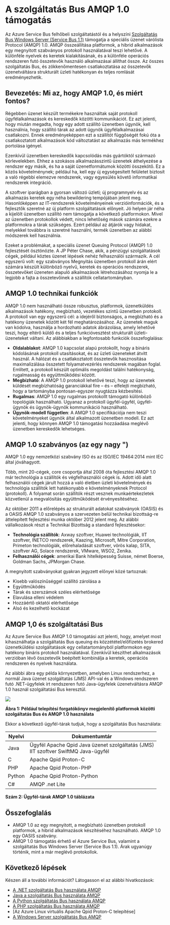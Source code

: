 <properties 
    pageTitle="Szolgáltatás Bus AMQP áttekintése |} Microsoft Azure" 
    description="Tudjon meg többet a speciális üzenet Queuing Protocol (AMQP) 1.0 Azure-ban." 
    services="service-bus" 
    documentationCenter=".net" 
    authors="sethmanheim" 
    manager="timlt" 
    editor=""/>

<tags 
    ms.service="service-bus" 
    ms.workload="na" 
    ms.tgt_pltfrm="na" 
    ms.devlang="multiple" 
    ms.topic="article" 
    ms.date="09/29/2016" 
    ms.author="sethm"/>



# <a name="amqp-10-support-in-service-bus"></a>A szolgáltatás Bus AMQP 1.0 támogatás

Az Azure Service Bus felhőbeli szolgáltatástól és a helyszíni [Szolgáltatás Bus Windows Server (Service Bus 1.1)](https://msdn.microsoft.com/library/dn282144.aspx) támogatja a speciális üzenet várólista Protocol (AMQP) 1.0. AMQP összeállítása platformok, a hibrid alkalmazások egy megnyitott szabványos protokoll használatával teszi lehetővé. A különféle nyelvek és keretek kialakításának, és a különféle operációs rendszeren futó összetevők használó alkalmazásai állíthat össze. Az összes szolgáltatás Bus, és zökkenőmentesen csatlakoztatása az összetevők üzenetváltásra strukturált üzleti hatékonyan és teljes romlását eredményezhetik.

## <a name="introduction-what-is-amqp-10-and-why-is-it-important"></a>Bevezetés: Mi az, hogy AMQP 1.0, és miért fontos?

Régebben üzenet készült termékekre használtak saját protokoll ügyfélalkalmazások és kereskedők közötti kommunikációt. Ez azt jelenti, hogy miután megadta, hogy egy adott szállító üzenetben ügynök, kell használnia, hogy szállító tárak az adott ügynök ügyfélalkalmazásai csatlakozni. Ennek eredményeképpen ezt a szállítót függőségét fokú óta a csatlakoztatott alkalmazások kód változtatást az alkalmazás más termékhez portolása igényel. 

Ezenkívül üzenetben kereskedők kapcsolódás más gyártóktól származó körlevelekben. Ehhez a szokásos alkalmazásszintű üzenetek áthelyezése a rendszer egy másik, és ha a saját üzenetformátumok közötti összekötő. Ez a közös követelménynek; például ha, kell egy új egységesített felületet biztosít a való régebbi elemezve rendszerek, vagy egyesülés követő informatikai rendszerek integráció.

A szoftver iparágban a gyorsan változó üzleti; új programnyelv és az alkalmazás keretek egy néha bewildering tempójában jelent meg. Hasonlóképpen az IT-rendszerek követelményeinek verzióinformációk, és a fejlesztők szeretné az új platform szolgáltatások előnyeit. Jó helyen jár néha a kijelölt üzenetben szállító nem támogatja a következő platformokon. Mivel az üzenetben protokollok védett, nincs lehetőség mások számára ezekre a platformokra a tárak szükséges. Ezért például az átjárók vagy hidakat, melyekkel továbbra is szeretné használni, termék üzenetben az alábbi módszerek kell használnia.

Ezeket a problémákat, a speciális üzenet Queuing Protocol (AMQP) 1.0 fejlesztését ösztönözte. A JP Péter Chase, akik, a pénzügyi szolgáltatások cégek, például köztes üzenet lépések nehéz felhasználói származik. A cél egyszerű volt: egy szabványos Megnyitás üzenetben protokoll árán elért számára készült különböző nyelvű, keretek és operációs rendszerek, összetevőket üzeneten alapuló alkalmazások létrehozásához nyomja le a legjobb a fajta a összetevőinek a szállítók cellatartományban.

## <a name="amqp-10-technical-features"></a>AMQP 1.0 technikai funkciók

AMQP 1.0 nem használható össze robusztus, platformok, üzenetküldés alkalmazások hatékony, megbízható, vezetékes szintű üzenetben protokoll. A protokoll van egy egyszerű cél: a idejéről biztonságos, a megbízható és a hatékony üzenetek között két fél meghatározásához. Az üzenetek maguk van kódolva, használja a hordozható adatok ábrázolása, amely lehetővé teszi, hogy eltérő küldő és a teljes funkcióvesztést strukturált üzleti-üzeneteket váltani. Az alábbiakban a legfontosabb funkciók összefoglalása:

*    **Oldalablakot**: AMQP 1.0 kapcsolat alapú protokollt, hogy a bináris kódolásának protokoll utasításokat, és az üzleti üzeneteket átvitt használ. A hálózat és a csatlakoztatott összetevők hasznosítása maximalizálása összetett folyamatvezérlés rendszerek magában foglal. Említett, a protokoll készült optimális megoldást találni hatékonyság, rugalmasság és együttműködési között.
*    **Megbízható**: A AMQP 1.0 protokoll lehetővé teszi, hogy az üzenetek küldését megbízhatóság garanciákkal fire – és – elfelejti megbízható, hogy a tartományba pontosan-egyszer nyugtázza kézbesítési.
*    **Rugalmas**: AMQP 1.0 egy rugalmas protokollt támogató különböző topológiák használható. Ugyanaz a protokoll ügyfél-ügyfél, ügyfél-ügynök és ügynök-ügynök kommunikáció használható.
*    **Ügynök-modell független**: A AMQP 1.0 specifikációja nem teszi követelményeket ügynök által alkalmazott üzenetben modell. Ez azt jelenti, hogy könnyen AMQP 1.0 támogatási hozzáadása meglévő üzenetben kereskedők lehetséges.

## <a name="amqp-10-is-a-standard-with-a-capital-s"></a>AMQP 1.0 szabványos (az egy nagy ")

AMQP 1.0 egy nemzetközi szabvány ISO és az ISO/IEC 19464:2014 mint IEC által jóváhagyott.

Több, mint 20-cégek, core csoportja által 2008 óta fejlesztési AMQP 1.0 már technológia a szállítók és végfelhasználói cégek is. Adott idő alatt felhasználói cégek járult hozzá a való életben üzleti követelmények és technológia szállítók lett hatékonyabb e követelményeknek Protocol (protokoll). A folyamat során szállítók részt vesznek munkaértekezletek közvetlenül a megvalósítás együttműködését érvényesítéséhez.

Az október 2011 a előrelépés az strukturált adatokat szabványok (OASIS) és a OASIS AMQP 1.0 szabványos a szervezeten belül technikai bizottság-re áttelepített fejlesztési munka október 2012 jelent meg. Az alábbi vállalkozások részt a Technikai Bizottság a standard fejlesztésekor:

*    **Technológia szállítók**: Axway szoftver, Huawei technológiák, IIT szoftver, INETCO rendszerek, Kaazing, Microsoft, Mitre Corporation, Primeton technológiák, előrehaladását szoftver, vörös kalap, SITA, szoftver AG, Solace rendszerek, VMware, WSO2, Zenika.
*    **Felhasználói cégek**: amerikai Bank hitelképesség Suisse, német Boerse, Goldman Sachs, JPMorgan Chase.

A megnyitott szabványokat gyakran jegyzett előnyei közé tartoznak:

*    Kisebb valószínűséggel szállító zárolása a
*    Együttműködés
*    Tárak és szerszámok széles elérhetősége
*    Elavulása elleni védelem
*    Hozzáértő oktatói elérhetősége
*    Alsó és kezelhető kockázat

## <a name="amqp-10-and-service-bus"></a>AMQP 1,0 és szolgáltatási Bus

Az Azure Service Bus AMQP 1.0 támogatási azt jelenti, hogy, amelyet most kihasználhatja a szolgáltatás Bus queuing és közzététel/előfizetés brokered üzenetküldési szolgáltatások egy cellatartományból platformokon egy hatékony bináris protokoll használatával. Ezenkívül készíthet alkalmazások verzióban lévő összetevők beépített kombinálja a keretek, operációs rendszeren és nyelvek használata.

Az alábbi ábra egy példa környezetben, amelyben Linux rendszerhez, a normál Java üzenet szolgáltatás (JMS) API-val és a Windows rendszeren futó .NET-ügyfelek írt rendszeren futó Java-ügyfelek üzenetváltásra AMQP 1.0 használ szolgáltatási Bus keresztül.

![][0]

**Ábra 1: Például telepítési forgatókönyv megjelenítő platformok közötti szolgáltatás Bus és AMQP 1.0 használata**

Ekkor a következő ügyfél-tárak tudjuk, hogy a szolgáltatás Bus használata:

| Nyelvi | Dokumentumtár                                                                       |
|----------|-------------------------------------------------------------------------------|
| Java     | Ügyfél Apache Qpid Java üzenet szolgáltatás (JMS)<br/>IIT szoftver SwiftMQ Java-ügyfél |
| C        | Apache Qpid Proton-C                                                          |
| PHP      | Apache Qpid Proton-PHP                                                        |
| Python   | Apache Qpid Proton-Python                                                     |
| C#       | AMQP .net Lite                                                                |

**Szám 2: Ügyfél-tárak AMQP 1.0 táblázata**

## <a name="summary"></a>Összefoglalás

*    AMQP 1.0 az egy megnyitott, a megbízható üzenetben protokoll platformok, a hibrid alkalmazások készítéséhez használható. AMQP 1.0 egy OASIS szabvány.
*    AMQP 1.0 támogatás érhető el Azure Service Bus, valamint a szolgáltatás Bus Windows Server (Service Bus 1.1). Árak ugyanúgy történik, mint a már meglévő protokollok.

## <a name="next-steps"></a>Következő lépések

Készen áll a további információt? Látogasson el az alábbi hivatkozások:

- [A .NET szolgáltatás Bus használata AMQP]
- [Java a szolgáltatás Bus használata AMQP]
- [A Python szolgáltatás Bus használata AMQP]
- [A PHP szolgáltatás Bus használata AMQP]
- [Az Azure Linux virtuális Apache Qpid Proton-C telepítése]
- [A Windows Server szolgáltatás Bus AMQP]

[0]: ./media/service-bus-amqp-overview/service-bus-amqp-1.png
[A .NET szolgáltatás Bus használata AMQP]: service-bus-amqp-dotnet.md
[Java a szolgáltatás Bus használata AMQP]: service-bus-amqp-java.md
[A Python szolgáltatás Bus használata AMQP]: service-bus-amqp-python.md
[A PHP szolgáltatás Bus használata AMQP]: service-bus-amqp-php.md
[Egy Linux Azure virtuális Apache Qpid Proton-C telepítése]: service-bus-amqp-apache.md
[A Windows Server szolgáltatás Bus AMQP]: https://msdn.microsoft.com/library/dn574799.aspx
